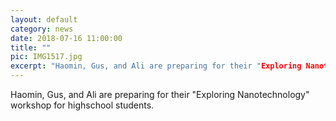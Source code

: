 ```yaml
---
layout: default
category: news
date: 2018-07-16 11:00:00
title: ""
pic: IMG1517.jpg
excerpt: "Haomin, Gus, and Ali are preparing for their "Exploring Nanotechnology" workshop for highschool students."
---
```

Haomin, Gus, and Ali are preparing for their "Exploring Nanotechnology" workshop for highschool students.

